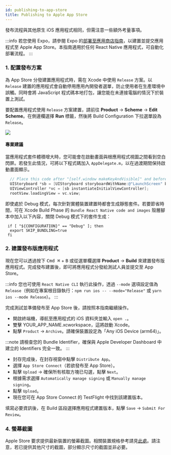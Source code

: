 ```yaml
---
id: publishing-to-app-store
title: Publishing to Apple App Store
---
```


發布流程與其他原生 iOS 應用程式相同，但需注意一些額外考量事項。

:::info
若您使用 Expo，請參閱 Expo 的[部署至應用商店指南](https://docs.expo.dev/distribution/app-stores/)，以建置並提交應用程式至 Apple App Store。本指南適用於任何 React Native 應用程式，可自動化部署流程。
:::

### 1. 配置發布方案

為 App Store 分發建置應用程式時，需在 Xcode 中使用 `Release` 方案。以 `Release` 建置的應用程式會自動停用應用內開發者選單，防止使用者在生產環境中誤觸。同時會將 JavaScript 程式碼本地打包，讓您能在未連接電腦的情況下於裝置上測試。

要配置應用程式使用 `Release` 方案建置，請前往 **Product** → **Scheme** → **Edit Scheme**。在側邊欄選擇 **Run** 標籤，然後將 Build Configuration 下拉選單設為 `Release`。

![](/docs/assets/ConfigureReleaseScheme.png)

#### 專業建議

當應用程式套件體積增大時，您可能會在啟動畫面與根應用程式視圖之間看到空白閃屏。若發生此情況，可將以下程式碼加入 `AppDelegate.m`，以在過渡期間保持啟動畫面顯示。

```objectivec
  // Place this code after "[self.window makeKeyAndVisible]" and before "return YES;"
  UIStoryboard *sb = [UIStoryboard storyboardWithName:@"LaunchScreen" bundle:nil];
  UIViewController *vc = [sb instantiateInitialViewController];
  rootView.loadingView = vc.view;
```

即使處於 Debug 模式，每次針對實體裝置建置時都會生成靜態套件。若要節省時間，可在 Xcode Build Phase 的 `Bundle React Native code and images` 殼層腳本中加入以下內容，關閉 Debug 模式下的套件生成：

```shell
 if [ "${CONFIGURATION}" == "Debug" ]; then
  export SKIP_BUNDLING=true
 fi
```

### 2. 建置發布版應用程式

現在您可以透過按下 <kbd>Cmd ⌘</kbd> + <kbd>B</kbd> 或從選單欄選擇 **Product** → **Build** 來建置發布版應用程式。完成發布建置後，即可將應用程式分發給測試人員並提交至 App Store。

:::info
您也可使用 `React Native CLI` 執行此操作，透過 `--mode` 選項設定值為 `Release`（例如在專案根目錄執行：`npm run ios -- --mode="Release"` 或 `yarn ios --mode Release`）。
:::

完成測試並準備發布至 App Store 後，請按照本指南繼續操作。

- 開啟終端機，導航至應用程式的 iOS 資料夾並輸入 `open .`。
- 雙擊 YOUR_APP_NAME.xcworkspace，這將啟動 Xcode。
- 點擊 `Product` → `Archive`。請確保裝置設定為「Any iOS Device (arm64)」。

:::note
請檢查您的 Bundle Identifier，確保與 Apple Developer Dashboard 中建立的 Identifiers 完全一致。
:::

- 封存完成後，在封存視窗中點擊 `Distribute App`。
- 選擇 `App Store Connect`（若欲發布至 App Store）。
- 點擊 `Upload` → 確保所有核取方塊已勾選，點擊 `Next`。
- 根據需求選擇 `Automatically manage signing` 或 `Manually manage signing`。
- 點擊 `Upload`。
- 現在您可在 App Store Connect 的 TestFlight 中找到該建置版本。

填寫必要資訊後，在 Build 區段選擇應用程式建置版本，點擊 `Save` → `Submit For Review`。

### 4. 螢幕截圖

Apple Store 要求提供最新裝置的螢幕截圖。相關裝置規格參考請見[此處](https://developer.apple.com/help/app-store-connect/reference/screenshot-specifications/)。請注意，若已提供其他尺寸的截圖，部分顯示尺寸的截圖並非必要。